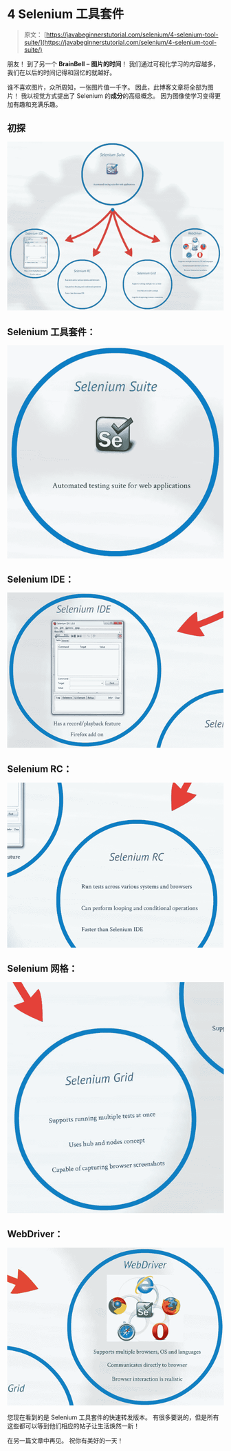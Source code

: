 # 4 Selenium 工具套件

> 原文： [https://javabeginnerstutorial.com/selenium/4-selenium-tool-suite/](https://javabeginnerstutorial.com/selenium/4-selenium-tool-suite/)

朋友！ 到了另一个 **BrainBell** – **图片的时间**！ 我们通过可视化学习的内容越多，我们在以后的时间记得和回忆的就越好。

谁不喜欢图片，众所周知，一张图片值一千字。 因此，此博客文章将全部为图片！ 我以视觉方式提出了 Selenium 的**成分**的高级概念。 因为图像使学习变得更加有趣和充满乐趣。

## 初探

![Tool Suite](img/8e286186b65b419bbdc1fe0cdff8be9e.png)

## Selenium 工具套件：

![Selenium Tool Suite](img/34d16ae3d7b6d041d142c13fd26c34f2.png)

## Selenium IDE：

![Selenium IDE](img/0c6448622aca188620682d4dc8601a17.png)

## Selenium RC：

![Selenium RC](img/c90e69316462ea684972dd173f0768e2.png)

## Selenium 网格：

![Selenium Grid](img/6ad56196c67b0aa1e4fef1ee097947b5.png)

## WebDriver：

![WebDriver](img/64b7c246e4a1c08c0a4822b11de89a6a.png)

您现在看到的是 Selenium 工具套件的快速转发版本。 有很多要说的，但是所有这些都可以等到他们相应的帖子让生活焕然一新！

在另一篇文章中再见。 祝你有美好的一天！

